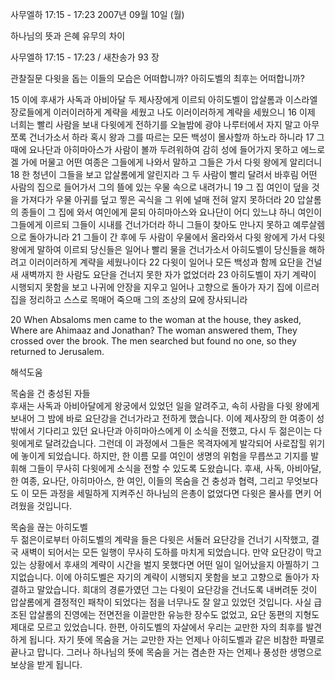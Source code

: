 사무엘하 17:15 - 17:23 
2007년 09월 10일 (월)

하나님의 뜻과 은혜 유무의 차이



사무엘하 17:15 - 17:23 / 새찬송가 93 장





관찰질문
다윗을 돕는 이들의 모습은 어떠합니까?
아히도벨의 최후는 어떠합니까? 

15 이에 후새가 사독과 아비아달 두 제사장에게 이르되 아히도벨이 압살롬과 이스라엘 장로들에게 이러이러하게 계략을 세웠고 나도 이러이러하게 계략을 세웠으니 16 이제 너희는 빨리 사람을 보내 다윗에게 전하기를 오늘밤에 광야 나루터에서 자지 말고 아무쪼록 건너가소서 하라 혹시 왕과 그를 따르는 모든 백성이 몰사할까 하노라 하니라 17 그 때에 요나단과 아히마아스가 사람이 볼까 두려워하여 감히 성에 들어가지 못하고 에느로겔 가에 머물고 어떤 여종은 그들에게 나와서 말하고 그들은 가서 다윗 왕에게 알리더니 18 한 청년이 그들을 보고 압살롬에게 알린지라 그 두 사람이 빨리 달려서 바후림 어떤 사람의 집으로 들어가서 그의 뜰에 있는 우물 속으로 내려가니 19 그 집 여인이 덮을 것을 가져다가 우물 아귀를 덮고 찧은 곡식을 그 위에 널매 전혀 알지 못하더라 20 압살롬의 종들이 그 집에 와서 여인에게 묻되 아히마아스와 요나단이 어디 있느냐 하니 여인이 그들에게 이르되 그들이 시내를 건너가더라 하니 그들이 찾아도 만나지 못하고 예루살렘으로 돌아가니라 21 그들이 간 후에 두 사람이 우물에서 올라와서 다윗 왕에게 가서 다윗 왕에게 말하여 이르되 당신들은 일어나 빨리 물을 건너가소서 아히도벨이 당신들을 해하려고 이러이러하게 계략을 세웠나이다 22 다윗이 일어나 모든 백성과 함께 요단을 건널새 새벽까지 한 사람도 요단을 건너지 못한 자가 없었더라 23 아히도벨이 자기 계략이 시행되지 못함을 보고 나귀에 안장을 지우고 일어나 고향으로 돌아가 자기 집에 이르러 집을 정리하고 스스로 목매어 죽으매 그의 조상의 묘에 장사되니라  

20 When Absaloms men came to the woman at the house, they asked, Where are Ahimaaz and Jonathan? The woman answered them, They crossed over the brook. The men searched but found no one, so they returned to 
Jerusalem.

해석도움





목숨을 건 충성된 자들  
후새는 사독과 아비아달에게 왕궁에서 있었던 일을 알려주고, 속히 사람을 다윗 왕에게 보내어 그 밤에 바로 요단강을 건너가라고 전하게 했습니다. 이에 제사장의 한 여종이 성 밖에서 기다리고 있던 요나단과 아히마아스에게 이 소식을 전했고, 다시 두 젊은이는 다윗에게로 달려갔습니다. 그런데 이 과정에서 그들은 목격자에게 발각되어 사로잡힐 위기에 놓이게 되었습니다. 하지만, 한 이름 모를 여인이 생명의 위험을 무릅쓰고 기지를 발휘해 그들이 무사히 다윗에게 소식을 전할 수 있도록 도왔습니다. 후새, 사독, 아비아달, 한 여종, 요나단, 아히마아스, 한 여인, 이들의 목숨을 건 충성과 협력, 그리고 무엇보다도 이 모든 과정을 세밀하게 지켜주신 하나님의 은총이 없었다면 다윗은 몰사를 면키 어려웠을 것입니다.   

목숨을 끊는 아히도벨  
두 젊은이로부터 아히도벨의 계략을 들은 다윗은 서둘러 요단강을 건너기 시작했고, 결국 새벽이 되어서는 모든 일행이 무사히 도하를 마치게 되었습니다. 만약 요단강이 막고 있는 상황에서 후새의 계략이 시간을 벌지 못했다면 어떤 일이 일어났을지 아찔하기 그지없습니다. 이에 아히도벨은 자기의 계략이 시행되지 못함을 보고 고향으로 돌아가 자결하고 말았습니다. 희대의 경륜가였던 그는 다윗이 요단강을 건너도록 내버려둔 것이 압살롬에게 결정적인 패착이 되었다는 점을 너무나도 잘 알고 있었던 것입니다. 사실 급조된 압살롬의 진영에는 전면전을 이끌만한 유능한 장수도 없었고, 요단 동편의 지형도 제대로 모르고 있었습니다. 한편, 아히도벨의 자살에서 우리는 교만한 자의 최후를 발견하게 됩니다. 자기 뜻에 목숨을 거는 교만한 자는 언제나 아히도벨과 같은 비참한 파멸로 끝나고 맙니다. 그러나 하나님의 뜻에 목숨을 거는 겸손한 자는 언제나 풍성한 생명으로 보상을 받게 됩니다.